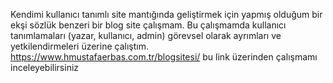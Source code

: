 Kendimi kullanıcı tanımlı site mantığında geliştirmek için yapmış olduğum bir ekşi sözlük benzeri bir blog site çalışmam.
Bu çalışmamda kullanıcı tanımlamaları (yazar, kullanıcı, admin) görevsel olarak ayrımları ve yetkilendirmeleri üzerine çalıştım.
https://www.hmustafaerbas.com.tr/blogsitesi/ bu link üzerinden çalışmamı inceleyebilirsiniz

